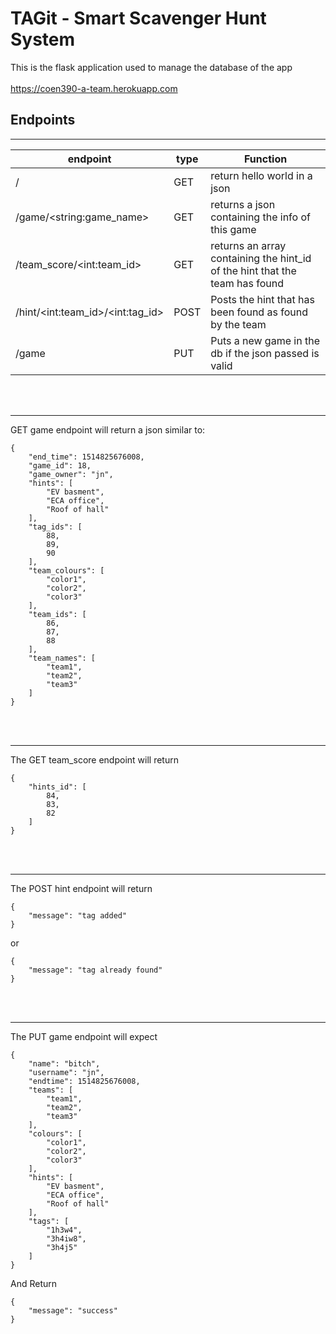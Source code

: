 # TAGit - Smart Scavenger Hunt System

This is the flask application used to manage the database of the app
<br><br>
https://coen390-a-team.herokuapp.com

## Endpoints
***
| endpoint                              | type   | Function                                                       |
| --------------------------------------|--------|----------------------------------------------------------------|
| /                                     | GET    | return hello world in a json                                   |
| /game/\<string:game_name\>            | GET    | returns a json containing the info of this game                |
| /team_score/\<int:team_id\>           | GET    | returns an array containing the hint_id of the hint that the team has found |
| /hint/\<int:team_id\>/\<int:tag_id\>  | POST   | Posts the hint that has been found as found by the team        |
| /game                                 | PUT    | Puts a new game in the db if the json passed is valid          |


<br><br>
***
GET game endpoint will return a json similar to: 
```
{
    "end_time": 1514825676008,
    "game_id": 18,
    "game_owner": "jn",
    "hints": [
        "EV basment",
        "ECA office",
        "Roof of hall"
    ],
    "tag_ids": [
        88,
        89,
        90
    ],
    "team_colours": [
        "color1",
        "color2",
        "color3"
    ],
    "team_ids": [
        86,
        87,
        88
    ],
    "team_names": [
        "team1",
        "team2",
        "team3"
    ]
}
```
<br><br>
***
The GET team_score endpoint will return
```
{
    "hints_id": [
        84,
        83,
        82
    ]
}
```
<br><br>
***
The POST hint endpoint will return
```
{
    "message": "tag added"
}
```
or
```
{
    "message": "tag already found"
}
```
<br><br>
***
The PUT game endpoint will expect
```
{
    "name": "bitch",
    "username": "jn",
    "endtime": 1514825676008,
    "teams": [
        "team1",
        "team2",
        "team3"
    ],
    "colours": [
        "color1",
        "color2",
        "color3"
    ],
    "hints": [
        "EV basment",
        "ECA office",
        "Roof of hall"
    ],
    "tags": [
        "1h3w4",
        "3h4iw8",
        "3h4j5"
    ]
}
```
And Return
```
{
    "message": "success"
}
```